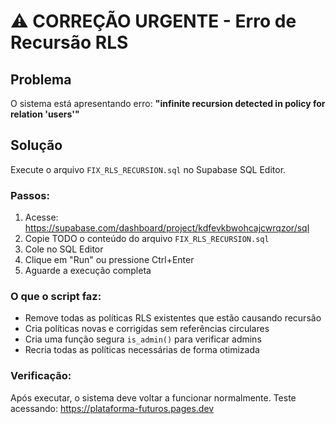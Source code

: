 # ⚠️ CORREÇÃO URGENTE - Erro de Recursão RLS

## Problema
O sistema está apresentando erro: **"infinite recursion detected in policy for relation 'users'"**

## Solução
Execute o arquivo `FIX_RLS_RECURSION.sql` no Supabase SQL Editor.

### Passos:
1. Acesse: https://supabase.com/dashboard/project/kdfevkbwohcajcwrqzor/sql
2. Copie TODO o conteúdo do arquivo `FIX_RLS_RECURSION.sql`
3. Cole no SQL Editor
4. Clique em "Run" ou pressione Ctrl+Enter
5. Aguarde a execução completa

### O que o script faz:
- Remove todas as políticas RLS existentes que estão causando recursão
- Cria políticas novas e corrigidas sem referências circulares
- Cria uma função segura `is_admin()` para verificar admins
- Recria todas as políticas necessárias de forma otimizada

### Verificação:
Após executar, o sistema deve voltar a funcionar normalmente.
Teste acessando: https://plataforma-futuros.pages.dev